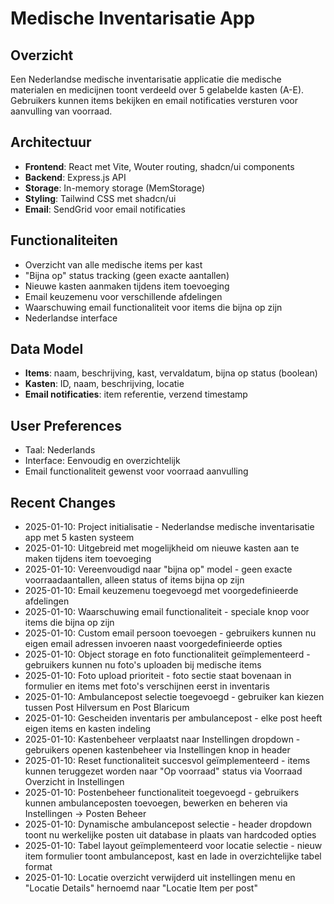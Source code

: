 # Medische Inventarisatie App

## Overzicht
Een Nederlandse medische inventarisatie applicatie die medische materialen en medicijnen toont verdeeld over 5 gelabelde kasten (A-E). Gebruikers kunnen items bekijken en email notificaties versturen voor aanvulling van voorraad.

## Architectuur
- **Frontend**: React met Vite, Wouter routing, shadcn/ui components
- **Backend**: Express.js API
- **Storage**: In-memory storage (MemStorage)
- **Styling**: Tailwind CSS met shadcn/ui
- **Email**: SendGrid voor email notificaties

## Functionaliteiten
- Overzicht van alle medische items per kast
- "Bijna op" status tracking (geen exacte aantallen)
- Nieuwe kasten aanmaken tijdens item toevoeging
- Email keuzemenu voor verschillende afdelingen
- Waarschuwing email functionaliteit voor items die bijna op zijn
- Nederlandse interface

## Data Model
- **Items**: naam, beschrijving, kast, vervaldatum, bijna op status (boolean)
- **Kasten**: ID, naam, beschrijving, locatie
- **Email notificaties**: item referentie, verzend timestamp

## User Preferences
- Taal: Nederlands
- Interface: Eenvoudig en overzichtelijk
- Email functionaliteit gewenst voor voorraad aanvulling

## Recent Changes
- 2025-01-10: Project initialisatie - Nederlandse medische inventarisatie app met 5 kasten systeem
- 2025-01-10: Uitgebreid met mogelijkheid om nieuwe kasten aan te maken tijdens item toevoeging
- 2025-01-10: Vereenvoudigd naar "bijna op" model - geen exacte voorraadaantallen, alleen status of items bijna op zijn
- 2025-01-10: Email keuzemenu toegevoegd met voorgedefinieerde afdelingen
- 2025-01-10: Waarschuwing email functionaliteit - speciale knop voor items die bijna op zijn
- 2025-01-10: Custom email persoon toevoegen - gebruikers kunnen nu eigen email adressen invoeren naast voorgedefinieerde opties
- 2025-01-10: Object storage en foto functionaliteit geïmplementeerd - gebruikers kunnen nu foto's uploaden bij medische items
- 2025-01-10: Foto upload prioriteit - foto sectie staat bovenaan in formulier en items met foto's verschijnen eerst in inventaris
- 2025-01-10: Ambulancepost selectie toegevoegd - gebruiker kan kiezen tussen Post Hilversum en Post Blaricum
- 2025-01-10: Gescheiden inventaris per ambulancepost - elke post heeft eigen items en kasten indeling
- 2025-01-10: Kastenbeheer verplaatst naar Instellingen dropdown - gebruikers openen kastenbeheer via Instellingen knop in header
- 2025-01-10: Reset functionaliteit succesvol geïmplementeerd - items kunnen teruggezet worden naar "Op voorraad" status via Voorraad Overzicht in Instellingen
- 2025-01-10: Postenbeheer functionaliteit toegevoegd - gebruikers kunnen ambulanceposten toevoegen, bewerken en beheren via Instellingen → Posten Beheer
- 2025-01-10: Dynamische ambulancepost selectie - header dropdown toont nu werkelijke posten uit database in plaats van hardcoded opties
- 2025-01-10: Tabel layout geïmplementeerd voor locatie selectie - nieuw item formulier toont ambulancepost, kast en lade in overzichtelijke tabel format
- 2025-01-10: Locatie overzicht verwijderd uit instellingen menu en "Locatie Details" hernoemd naar "Locatie Item per post"
